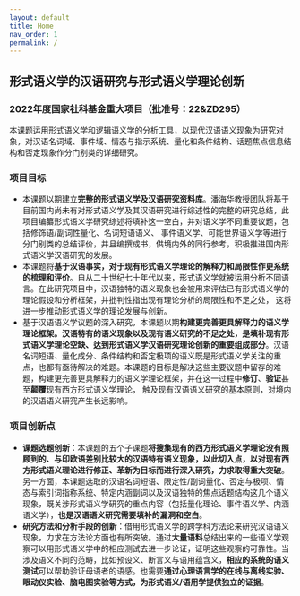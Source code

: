 ```yaml
---
layout: default
title: Home
nav_order: 1
permalink: /
---
```


## 形式语义学的汉语研究与形式语义学理论创新
### 2022年度国家社科基金重大项目（批准号：22&ZD295）

本课题运用形式语义学和逻辑语义学的分析工具，以现代汉语语义现象为研究对象，对汉语名词域、事件域、情态与指示系统、量化和条件结构、话题焦点信息结构和否定现象作分门别类的详细研究。

### 项目目标

- 本课题以期建立**完整的形式语义学及汉语研究资料库**。潘海华教授团队将基于目前国内尚未有对形式语义学及其汉语研究进行综述性的完整的研究总结，此项目编纂形式语义学研究综述将填补这一空白，并对语义学不同重要议题，包括修饰语/副词性量化、名词短语语义、 事件语义学、可能世界语义学等进行分门别类的总结评价，并且编撰成书，供境内外的同行参考，积极推进国内形式语义学汉语研究的发展。
- 本课题将**基于汉语事实，对于现有形式语义学理论的解释力和局限性作更系统的梳理和评价**。自从二十世纪七十年代以来，形式语义学就被运用分析不同语言。在此研究项目中，汉语独特的语义现象也会被用来评估已有形式语义学的理论假设和分析框架，并批判性指出现有理论分析的局限性和不足之处， 这将进一步推动形式语义学的理论发展与创新。
- 基于汉语语义学议题的深入研究，本课题以期**构建更完善更具解释力的语义学理论框架。汉语特有的语义现象以及现有语义研究的不足之处，是填补现有形式语义学理论空缺、达到形式语义学汉语研究理论创新的重要组成部分**。汉语名词短语、量化成分、条件结构和否定极项的语义既是形式语义学关注的重点，也都有亟待解决的难题。本课题的目标是解决这些主要议题中留存的难题，构建更完善更具解释力的语义学理论框架，并在这一过程中**修订**、**验证**甚至**颠覆**现有西方形式语义学理论， 触及现有汉语语义研究的基本原则，对境内的汉语语义研究产生长远影响。

### 项目创新点

- **课题选题创新**：本课题的五个子课题**将搜集现有的西方形式语义学理论没有照顾到的、与印欧语差别比较大的汉语特有语义现象，以此切入点，以对现有西方形式语义理论进行修正、革新为目标而进行深入研究，力求取得重大突破**。另一方面，本课题选取的汉语名词短语、限定性/副词量化、否定与极项、情态与索引词指称系统、特定内涵副词以及汉语独特的焦点话题结构这几个语义现象，既关涉形式语义学研究的重点内容（包括量化理论、事件语义学、内涵语义学），**也是汉语语义研究需要填补的漏洞和空白**。
- **研究方法和分析手段的创新**：借用形式语义学的跨学科方法论来研究汉语语义现象，力求在方法论方面也有所突破。通过**大量语料**总结出来的一些语义学观察可以用形式语义学中的相应测试去进一步论证，证明这些观察的可靠性。当涉及语义不同的范畴，比如预设义、断言义与语用蕴含义，**相应的系统的语义测试**可以帮助验证母语者的语感。也需要**通过心理语言学的在线与离线实验、眼动仪实验、脑电图实验等方式，为形式语义/语用学提供独立的证据**。  
